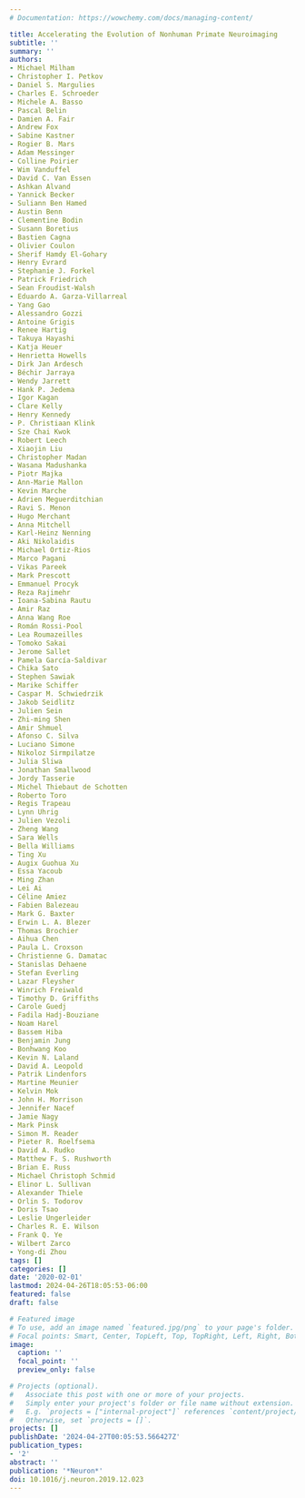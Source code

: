 ```yaml
---
# Documentation: https://wowchemy.com/docs/managing-content/

title: Accelerating the Evolution of Nonhuman Primate Neuroimaging
subtitle: ''
summary: ''
authors:
- Michael Milham
- Christopher I. Petkov
- Daniel S. Margulies
- Charles E. Schroeder
- Michele A. Basso
- Pascal Belin
- Damien A. Fair
- Andrew Fox
- Sabine Kastner
- Rogier B. Mars
- Adam Messinger
- Colline Poirier
- Wim Vanduffel
- David C. Van Essen
- Ashkan Alvand
- Yannick Becker
- Suliann Ben Hamed
- Austin Benn
- Clementine Bodin
- Susann Boretius
- Bastien Cagna
- Olivier Coulon
- Sherif Hamdy El-Gohary
- Henry Evrard
- Stephanie J. Forkel
- Patrick Friedrich
- Sean Froudist-Walsh
- Eduardo A. Garza-Villarreal
- Yang Gao
- Alessandro Gozzi
- Antoine Grigis
- Renee Hartig
- Takuya Hayashi
- Katja Heuer
- Henrietta Howells
- Dirk Jan Ardesch
- Béchir Jarraya
- Wendy Jarrett
- Hank P. Jedema
- Igor Kagan
- Clare Kelly
- Henry Kennedy
- P. Christiaan Klink
- Sze Chai Kwok
- Robert Leech
- Xiaojin Liu
- Christopher Madan
- Wasana Madushanka
- Piotr Majka
- Ann-Marie Mallon
- Kevin Marche
- Adrien Meguerditchian
- Ravi S. Menon
- Hugo Merchant
- Anna Mitchell
- Karl-Heinz Nenning
- Aki Nikolaidis
- Michael Ortiz-Rios
- Marco Pagani
- Vikas Pareek
- Mark Prescott
- Emmanuel Procyk
- Reza Rajimehr
- Ioana-Sabina Rautu
- Amir Raz
- Anna Wang Roe
- Román Rossi-Pool
- Lea Roumazeilles
- Tomoko Sakai
- Jerome Sallet
- Pamela García-Saldivar
- Chika Sato
- Stephen Sawiak
- Marike Schiffer
- Caspar M. Schwiedrzik
- Jakob Seidlitz
- Julien Sein
- Zhi-ming Shen
- Amir Shmuel
- Afonso C. Silva
- Luciano Simone
- Nikoloz Sirmpilatze
- Julia Sliwa
- Jonathan Smallwood
- Jordy Tasserie
- Michel Thiebaut de Schotten
- Roberto Toro
- Regis Trapeau
- Lynn Uhrig
- Julien Vezoli
- Zheng Wang
- Sara Wells
- Bella Williams
- Ting Xu
- Augix Guohua Xu
- Essa Yacoub
- Ming Zhan
- Lei Ai
- Céline Amiez
- Fabien Balezeau
- Mark G. Baxter
- Erwin L. A. Blezer
- Thomas Brochier
- Aihua Chen
- Paula L. Croxson
- Christienne G. Damatac
- Stanislas Dehaene
- Stefan Everling
- Lazar Fleysher
- Winrich Freiwald
- Timothy D. Griffiths
- Carole Guedj
- Fadila Hadj-Bouziane
- Noam Harel
- Bassem Hiba
- Benjamin Jung
- Bonhwang Koo
- Kevin N. Laland
- David A. Leopold
- Patrik Lindenfors
- Martine Meunier
- Kelvin Mok
- John H. Morrison
- Jennifer Nacef
- Jamie Nagy
- Mark Pinsk
- Simon M. Reader
- Pieter R. Roelfsema
- David A. Rudko
- Matthew F. S. Rushworth
- Brian E. Russ
- Michael Christoph Schmid
- Elinor L. Sullivan
- Alexander Thiele
- Orlin S. Todorov
- Doris Tsao
- Leslie Ungerleider
- Charles R. E. Wilson
- Frank Q. Ye
- Wilbert Zarco
- Yong-di Zhou
tags: []
categories: []
date: '2020-02-01'
lastmod: 2024-04-26T18:05:53-06:00
featured: false
draft: false

# Featured image
# To use, add an image named `featured.jpg/png` to your page's folder.
# Focal points: Smart, Center, TopLeft, Top, TopRight, Left, Right, BottomLeft, Bottom, BottomRight.
image:
  caption: ''
  focal_point: ''
  preview_only: false

# Projects (optional).
#   Associate this post with one or more of your projects.
#   Simply enter your project's folder or file name without extension.
#   E.g. `projects = ["internal-project"]` references `content/project/deep-learning/index.md`.
#   Otherwise, set `projects = []`.
projects: []
publishDate: '2024-04-27T00:05:53.566427Z'
publication_types:
- '2'
abstract: ''
publication: '*Neuron*'
doi: 10.1016/j.neuron.2019.12.023
---
```

